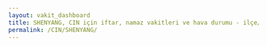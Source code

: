 ```yaml
---
layout: vakit_dashboard
title: SHENYANG, CIN için iftar, namaz vakitleri ve hava durumu - ilçe/eyalet seç
permalink: /CIN/SHENYANG/
---
```


<script type="text/javascript">
  var GLOBAL_COUNTRY = 'CIN';
  var GLOBAL_CITY = 'SHENYANG';
  var GLOBAL_STATE = '';
  var lat = 72;
  var lon = 21;
</script>
